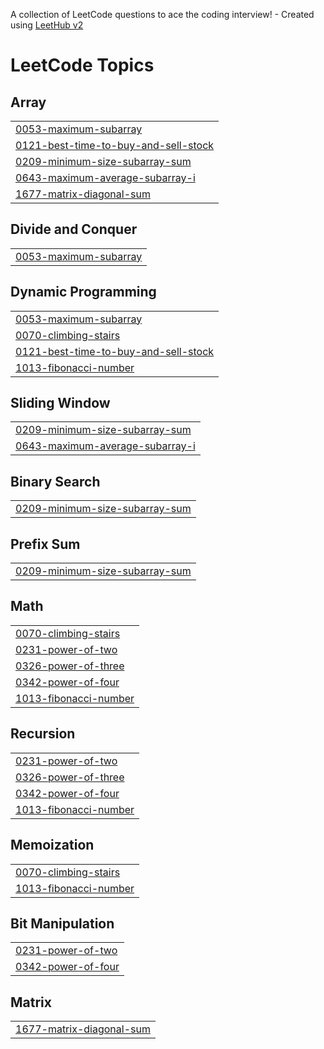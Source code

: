 A collection of LeetCode questions to ace the coding interview! - Created using [LeetHub v2](https://github.com/arunbhardwaj/LeetHub-2.0)
<!---LeetCode Topics Start-->
# LeetCode Topics
## Array
|  |
| ------- |
| [0053-maximum-subarray](https://github.com/kalariyakrish/leetcode/tree/master/0053-maximum-subarray) |
| [0121-best-time-to-buy-and-sell-stock](https://github.com/kalariyakrish/leetcode/tree/master/0121-best-time-to-buy-and-sell-stock) |
| [0209-minimum-size-subarray-sum](https://github.com/kalariyakrish/leetcode/tree/master/0209-minimum-size-subarray-sum) |
| [0643-maximum-average-subarray-i](https://github.com/kalariyakrish/leetcode/tree/master/0643-maximum-average-subarray-i) |
| [1677-matrix-diagonal-sum](https://github.com/kalariyakrish/leetcode/tree/master/1677-matrix-diagonal-sum) |
## Divide and Conquer
|  |
| ------- |
| [0053-maximum-subarray](https://github.com/kalariyakrish/leetcode/tree/master/0053-maximum-subarray) |
## Dynamic Programming
|  |
| ------- |
| [0053-maximum-subarray](https://github.com/kalariyakrish/leetcode/tree/master/0053-maximum-subarray) |
| [0070-climbing-stairs](https://github.com/kalariyakrish/leetcode/tree/master/0070-climbing-stairs) |
| [0121-best-time-to-buy-and-sell-stock](https://github.com/kalariyakrish/leetcode/tree/master/0121-best-time-to-buy-and-sell-stock) |
| [1013-fibonacci-number](https://github.com/kalariyakrish/leetcode/tree/master/1013-fibonacci-number) |
## Sliding Window
|  |
| ------- |
| [0209-minimum-size-subarray-sum](https://github.com/kalariyakrish/leetcode/tree/master/0209-minimum-size-subarray-sum) |
| [0643-maximum-average-subarray-i](https://github.com/kalariyakrish/leetcode/tree/master/0643-maximum-average-subarray-i) |
## Binary Search
|  |
| ------- |
| [0209-minimum-size-subarray-sum](https://github.com/kalariyakrish/leetcode/tree/master/0209-minimum-size-subarray-sum) |
## Prefix Sum
|  |
| ------- |
| [0209-minimum-size-subarray-sum](https://github.com/kalariyakrish/leetcode/tree/master/0209-minimum-size-subarray-sum) |
## Math
|  |
| ------- |
| [0070-climbing-stairs](https://github.com/kalariyakrish/leetcode/tree/master/0070-climbing-stairs) |
| [0231-power-of-two](https://github.com/kalariyakrish/leetcode/tree/master/0231-power-of-two) |
| [0326-power-of-three](https://github.com/kalariyakrish/leetcode/tree/master/0326-power-of-three) |
| [0342-power-of-four](https://github.com/kalariyakrish/leetcode/tree/master/0342-power-of-four) |
| [1013-fibonacci-number](https://github.com/kalariyakrish/leetcode/tree/master/1013-fibonacci-number) |
## Recursion
|  |
| ------- |
| [0231-power-of-two](https://github.com/kalariyakrish/leetcode/tree/master/0231-power-of-two) |
| [0326-power-of-three](https://github.com/kalariyakrish/leetcode/tree/master/0326-power-of-three) |
| [0342-power-of-four](https://github.com/kalariyakrish/leetcode/tree/master/0342-power-of-four) |
| [1013-fibonacci-number](https://github.com/kalariyakrish/leetcode/tree/master/1013-fibonacci-number) |
## Memoization
|  |
| ------- |
| [0070-climbing-stairs](https://github.com/kalariyakrish/leetcode/tree/master/0070-climbing-stairs) |
| [1013-fibonacci-number](https://github.com/kalariyakrish/leetcode/tree/master/1013-fibonacci-number) |
## Bit Manipulation
|  |
| ------- |
| [0231-power-of-two](https://github.com/kalariyakrish/leetcode/tree/master/0231-power-of-two) |
| [0342-power-of-four](https://github.com/kalariyakrish/leetcode/tree/master/0342-power-of-four) |
## Matrix
|  |
| ------- |
| [1677-matrix-diagonal-sum](https://github.com/kalariyakrish/leetcode/tree/master/1677-matrix-diagonal-sum) |
<!---LeetCode Topics End-->